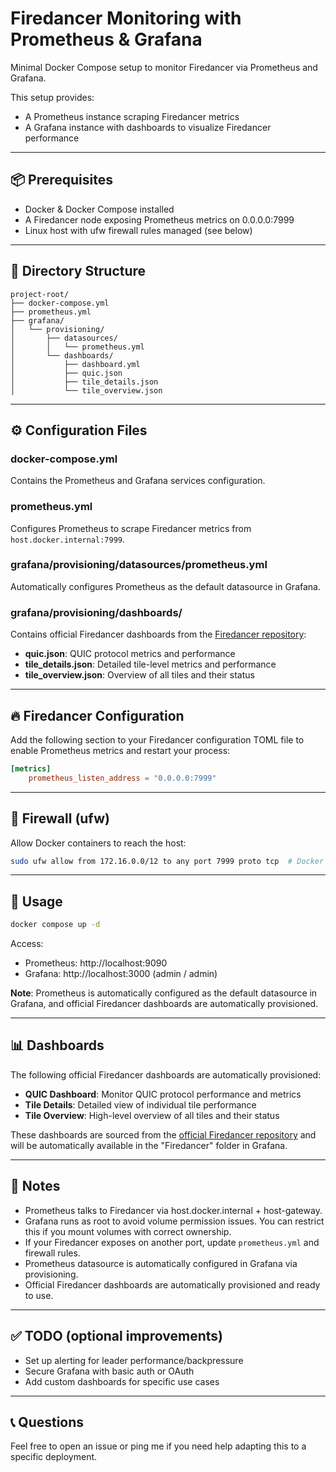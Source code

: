 # Firedancer Monitoring with Prometheus & Grafana

Minimal Docker Compose setup to monitor Firedancer via Prometheus and Grafana.

This setup provides:
- A Prometheus instance scraping Firedancer metrics
- A Grafana instance with dashboards to visualize Firedancer performance

---

## 📦 Prerequisites
- Docker & Docker Compose installed
- A Firedancer node exposing Prometheus metrics on 0.0.0.0:7999
- Linux host with ufw firewall rules managed (see below)

---

## 🧱 Directory Structure

```
project-root/
├── docker-compose.yml
├── prometheus.yml
├── grafana/
│   └── provisioning/
│       ├── datasources/
│       │   └── prometheus.yml
│       └── dashboards/
│           ├── dashboard.yml
│           ├── quic.json
│           ├── tile_details.json
│           └── tile_overview.json
```

---

## ⚙️ Configuration Files

### docker-compose.yml
Contains the Prometheus and Grafana services configuration.

### prometheus.yml
Configures Prometheus to scrape Firedancer metrics from `host.docker.internal:7999`.

### grafana/provisioning/datasources/prometheus.yml
Automatically configures Prometheus as the default datasource in Grafana.

### grafana/provisioning/dashboards/
Contains official Firedancer dashboards from the [Firedancer repository](https://github.com/firedancer-io/firedancer/tree/main/contrib/grafana):
- **quic.json**: QUIC protocol metrics and performance
- **tile_details.json**: Detailed tile-level metrics and performance
- **tile_overview.json**: Overview of all tiles and their status

---

## 🔥 Firedancer Configuration

Add the following section to your Firedancer configuration TOML file to enable Prometheus metrics and restart your process:

```toml
[metrics]
    prometheus_listen_address = "0.0.0.0:7999"
```

---

## 🔐 Firewall (ufw)

Allow Docker containers to reach the host:

```bash
sudo ufw allow from 172.16.0.0/12 to any port 7999 proto tcp  # Docker bridge range
```

---

## 🚀 Usage

```bash
docker compose up -d
```

Access:
- Prometheus: http://localhost:9090
- Grafana: http://localhost:3000 (admin / admin)

**Note**: Prometheus is automatically configured as the default datasource in Grafana, and official Firedancer dashboards are automatically provisioned.

---

## 📊 Dashboards

The following official Firedancer dashboards are automatically provisioned:

- **QUIC Dashboard**: Monitor QUIC protocol performance and metrics
- **Tile Details**: Detailed view of individual tile performance
- **Tile Overview**: High-level overview of all tiles and their status

These dashboards are sourced from the [official Firedancer repository](https://github.com/firedancer-io/firedancer/tree/main/contrib/grafana) and will be automatically available in the "Firedancer" folder in Grafana.

---

## 📌 Notes
- Prometheus talks to Firedancer via host.docker.internal + host-gateway.
- Grafana runs as root to avoid volume permission issues. You can restrict this if you mount volumes with correct ownership.
- If your Firedancer exposes on another port, update `prometheus.yml` and firewall rules.
- Prometheus datasource is automatically configured in Grafana via provisioning.
- Official Firedancer dashboards are automatically provisioned and ready to use.

---

## ✅ TODO (optional improvements)
- Set up alerting for leader performance/backpressure
- Secure Grafana with basic auth or OAuth
- Add custom dashboards for specific use cases

---

## 📞 Questions

Feel free to open an issue or ping me if you need help adapting this to a specific deployment.